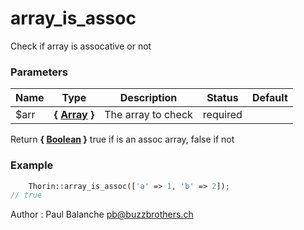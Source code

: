# array_is_assoc

Check if array is assocative or not


### Parameters
Name  |  Type  |  Description  |  Status  |  Default
------------  |  ------------  |  ------------  |  ------------  |  ------------
$arr  |  **{ [Array](http://php.net/manual/en/language.types.array.php) }**  |  The array to check  |  required  |

Return **{ [Boolean](http://php.net/manual/en/language.types.boolean.php) }** true if is an assoc array, false if not

### Example
```php
	Thorin::array_is_assoc(['a' => 1, 'b' => 2]);
// true
```
Author : Paul Balanche [pb@buzzbrothers.ch](mailto:pb@buzzbrothers.ch)
